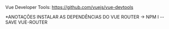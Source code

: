 Vue Developer Tools: https://github.com/vuejs/vue-devtools

*ANOTAÇÕES
INSTALAR AS DEPENDÊNCIAS DO VUE ROUTER -> NPM I --SAVE VUE-ROUTER